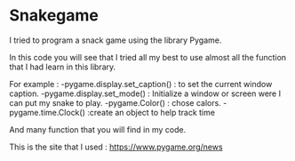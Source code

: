 # Snakegame
I tried to program a snack game using the library Pygame.

In this code you will see that I tried all my best to use almost all the function that I had learn in this library. 

For example :
  -pygame.display.set_caption() : to set the current window caption.
  -pygame.display.set_mode() : Initialize a window or screen were I can put my snake to play.
  -pygame.Color() : chose calors.
  -pygame.time.Clock() :create an object to help track time
  
And many function that you will find in my code.


This is the site that I used : https://www.pygame.org/news
